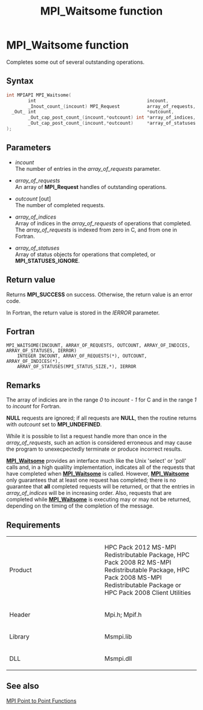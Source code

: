 ﻿---
title: MPI_Waitsome function
TOCTitle: MPI_Waitsome function
ms:assetid: aa5b1b9f-7e49-4074-adb2-3e06b889baea
ms:mtpsurl: https://msdn.microsoft.com/en-us/library/Dn520592(v=VS.85)
ms:contentKeyID: 59361063
ms.date: 03/28/2018
mtps_version: v=VS.85
f1_keywords:
- MPI_WAITSOME
- mpif/MPI_Waitsome
- mpi/MPI_WAITSOME
dev_langs:
- C++
- C
---

# MPI\_Waitsome function

Completes some out of several outstanding operations.

## Syntax

``` c++
int MPIAPI MPI_Waitsome(
        int                                         incount,
        _Inout_count_(incount) MPI_Request          array_of_requests,
  _Out_ int                                         *outcount,
        _Out_cap_post_count_(incount,*outcount) int *array_of_indices,
        _Out_cap_post_count_(incount,*outcount)     *array_of_statuses
);
```

## Parameters

  - *incount*  
    The number of entries in the *array\_of\_requests* parameter.

  - *array\_of\_requests*  
    An array of **MPI\_Request** handles of outstanding operations.

  - *outcount* \[out\]  
    The number of completed requests.

  - *array\_of\_indices*  
    Array of indices in the *array\_of\_requests* of operations that completed. The *array\_of\_requests* is indexed from zero in C, and from one in Fortran.

  - *array\_of\_statuses*  
    Array of status objects for operations that completed, or **MPI\_STATUSES\_IGNORE**.

## Return value

Returns **MPI\_SUCCESS** on success. Otherwise, the return value is an error code.

In Fortran, the return value is stored in the *IERROR* parameter.

## Fortran

    MPI_WAITSOME(INCOUNT, ARRAY_OF_REQUESTS, OUTCOUNT, ARRAY_OF_INDICES, ARRAY_OF_STATUSES, IERROR)
        INTEGER INCOUNT, ARRAY_OF_REQUESTS(*), OUTCOUNT, ARRAY_OF_INDICES(*),
        ARRAY_OF_STATUSES(MPI_STATUS_SIZE,*), IERROR

## Remarks

The array of indicies are in the range *0* to *incount - 1* for C and in the range *1* to *incount* for Fortran.

**NULL** requests are ignored; if all requests are **NULL**, then the routine returns with *outcount* set to **MPI\_UNDEFINED**.

While it is possible to list a request handle more than once in the *array\_of\_requests*, such an action is considered erroneous and may cause the program to unexecpectedly terminate or produce incorrect results.

[**MPI\_Waitsome**](mpi-waitsome-function.md) provides an interface much like the Unix 'select' or 'poll' calls and, in a high qualilty implementation, indicates all of the requests that have completed when [**MPI\_Waitsome**](mpi-waitsome-function.md) is called. However, [**MPI\_Waitsome**](mpi-waitsome-function.md) only guarantees that at least one request has completed; there is no guarantee that **all** completed requests will be returned, or that the entries in *array\_of\_indices* will be in increasing order. Also, requests that are completed while [**MPI\_Waitsome**](mpi-waitsome-function.md) is executing may or may not be returned, depending on the timing of the completion of the message.


## Requirements

<table>
<colgroup>
<col style="width: 50%" />
<col style="width: 50%" />
</colgroup>
<tbody>
<tr class="odd">
<td><p>Product</p></td>
<td><p>HPC Pack 2012 MS-MPI Redistributable Package, HPC Pack 2008 R2 MS-MPI Redistributable Package, HPC Pack 2008 MS-MPI Redistributable Package or HPC Pack 2008 Client Utilities</p></td>
</tr>
<tr class="even">
<td><p>Header</p></td>
<td>Mpi.h;
Mpif.h</td>
</tr>
<tr class="odd">
<td><p>Library</p></td>
<td>Msmpi.lib</td>
</tr>
<tr class="even">
<td><p>DLL</p></td>
<td>Msmpi.dll</td>
</tr>
</tbody>
</table>


## See also

[MPI Point to Point Functions](mpi-point-to-point-functions.md)

